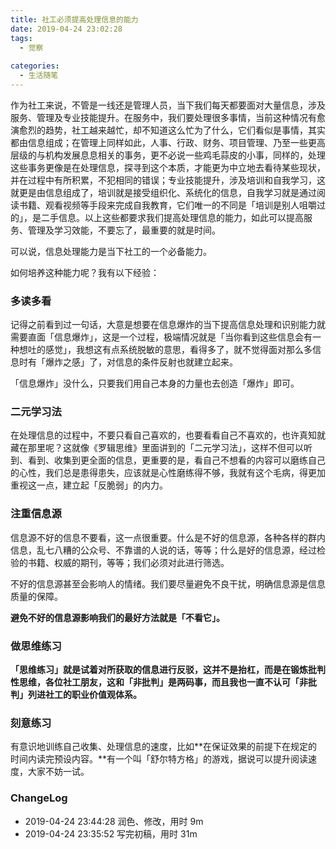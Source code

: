 ```yaml
---
title: 社工必须提高处理信息的能力
date: 2019-04-24 23:02:28
tags:
  - 觉察
  
categories:
  - 生活随笔
---
```



<!--more-->

作为社工来说，不管是一线还是管理人员，当下我们每天都要面对大量信息，涉及服务、管理及专业技能提升。在服务中，我们要处理很多事情，当前这种情况有愈演愈烈的趋势，社工越来越忙，却不知道这么忙为了什么，它们看似是事情，其实都由信息组成；在管理上同样如此，人事、行政、财务、项目管理、乃至一些更高层级的与机构发展息息相关的事务，更不必说一些鸡毛蒜皮的小事，同样的，处理这些事务更像是在处理信息，探寻到这个本质，才能更为中立地去看待某些现状，并在过程中有所积累，不犯相同的错误；专业技能提升，涉及培训和自我学习，这就更是由信息组成了，培训就是接受组织化、系统化的信息，自我学习就是通过阅读书籍、观看视频等手段来完成自我教育，它们唯一的不同是「培训是别人咀嚼过的」，是二手信息。以上这些都要求我们提高处理信息的能力，如此可以提高服务、管理及学习效能，不要忘了，最重要的就是时间。

可以说，信息处理能力是当下社工的一个必备能力。

如何培养这种能力呢？我有以下经验：

### 多读多看

记得之前看到过一句话，大意是想要在信息爆炸的当下提高信息处理和识别能力就需要直面「信息爆炸」，这是一个过程，极端情况就是「当你看到这些信息会有一种想吐的感觉」，我想这有点系统脱敏的意思，看得多了，就不觉得面对那么多信息时有「爆炸之感」了，对信息的条件反射也就建立起来。

「信息爆炸」没什么，只要我们用自己本身的力量也去创造「爆炸」即可。

### 二元学习法

在处理信息的过程中，不要只看自己喜欢的，也要看看自己不喜欢的，也许真知就藏在那里呢？这就像《罗辑思维》里面讲到的「二元学习法」，这样不但可以听到、看到、收集到更全面的信息，更重要的是，看自己不想看的内容可以磨练自己的心性，我们总是患得患失，应该就是心性磨练得不够，我就有这个毛病，得更加重视这一点，建立起「反脆弱」的内力。

### 注重信息源

信息源不好的信息不要看，这一点很重要。什么是不好的信息源，各种各样的群内信息，乱七八糟的公众号、不靠谱的人说的话，等等；什么是好的信息源，经过检验的书籍、权威的期刊，等等；我们必须对此进行筛选。

不好的信息源甚至会影响人的情绪。我们要尽量避免不良干扰，明确信息源是信息质量的保障。

**避免不好的信息源影响我们的最好方法就是「不看它」。**

### 做思维练习

**「思维练习」就是试着对所获取的信息进行反驳，这并不是抬杠，而是在锻炼批判性思维，各位社工朋友，这和「非批判」是两码事，而且我也一直不认可「非批判」列进社工的职业价值观体系。**

### 刻意练习  

有意识地训练自己收集、处理信息的速度，比如**在保证效果的前提下在规定的时间内读完预设内容。**有一个叫「舒尔特方格」的游戏，据说可以提升阅读速度，大家不妨一试。

### ChangeLog


- 2019-04-24 23:44:28 润色、修改，用时 9m
- 2019-04-24 23:35:52 写完初稿，用时 31m